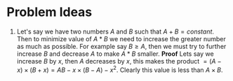 # Problem Ideas

1. Let's say we have two numbers $A$ and $B$ such that $A + B = constant$. Then to minimize value of $A * B$ we need to increase the greater number as much as possible. For example say $B \geq A$, then we must try to further increase $B$ and decrease $A$ to make $A * B$ smaller. **Proof**   Lets say we increase $B$ by $x$, then $A$ decreases by $x$, this makes the product $= (A - x) \times (B + x) = AB - x\times(B - A) - x^2$. Clearly this value is less than $A\times B$.


   

   

